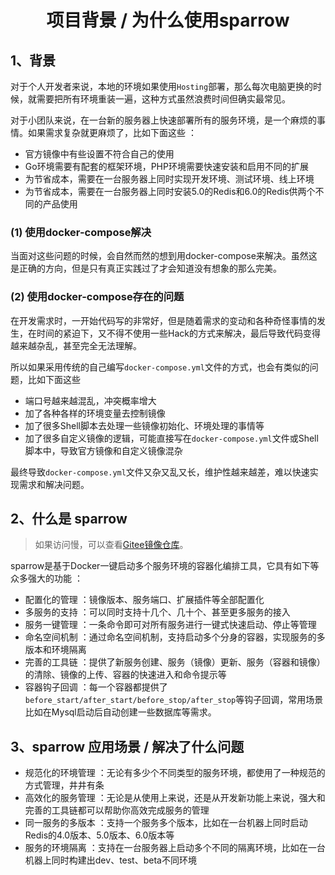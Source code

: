 <div align="center"> <h1>项目背景 / 为什么使用sparrow</h1> </div>

## 1、背景

对于个人开发者来说，本地的环境如果使用```Hosting```部署，那么每次电脑更换的时候，就需要把所有环境重装一遍，这种方式虽然浪费时间但确实最常见。

对于小团队来说，在一台新的服务器上快速部署所有的服务环境，是一个麻烦的事情。如果需求复杂就更麻烦了，比如下面这些 ：

- 官方镜像中有些设置不符合自己的使用
- Go环境需要有配套的框架环境，PHP环境需要快速安装和启用不同的扩展
- 为节省成本，需要在一台服务器上同时实现开发环境、测试环境、线上环境
- 为节省成本，需要在一台服务器上同时安装5.0的Redis和6.0的Redis供两个不同的产品使用

### (1) 使用docker-compose解决

当面对这些问题的时候，会自然而然的想到用docker-compose来解决。虽然这是正确的方向，但是只有真正实践过了才会知道没有想象的那么完美。

### (2) 使用docker-compose存在的问题

在开发需求时，一开始代码写的非常好，但是随着需求的变动和各种奇怪事情的发生，在时间的紧迫下，又不得不使用一些Hack的方式来解决，最后导致代码变得越来越杂乱，甚至完全无法理解。

所以如果采用传统的自己编写```docker-compose.yml```文件的方式，也会有类似的问题，比如下面这些

- 端口号越来越混乱，冲突概率增大
- 加了各种各样的环境变量去控制镜像
- 加了很多Shell脚本去处理一些镜像初始化、环境处理的事情等
- 加了很多自定义镜像的逻辑，可能直接写在```docker-compose.yml```文件或Shell脚本中，导致官方镜像和自定义镜像混杂

最终导致```docker-compose.yml```文件又杂又乱又长，维护性越来越差，难以快速实现需求和解决问题。

## 2、什么是 sparrow

> 如果访问慢，可以查看[Gitee镜像仓库](https://gitee.com/WGrape/sparrow)。

sparrow是基于Docker一键启动多个服务环境的容器化编排工具，它具有如下等众多强大的功能 ：

- 配置化的管理 ：镜像版本、服务端口、扩展插件等全部配置化
- 多服务的支持 ：可以同时支持十几个、几十个、甚至更多服务的接入
- 服务一键管理 ：一条命令即可对所有服务进行一键式快速启动、停止等管理
- 命名空间机制 ：通过命名空间机制，支持启动多个分身的容器，实现服务的多版本和环境隔离
- 完善的工具链 ：提供了新服务创建、服务（镜像）更新、服务（容器和镜像）的清除、镜像的上传、容器的快速进入和命令提示等
- 容器钩子回调 ：每一个容器都提供了```before_start/after_start/before_stop/after_stop```等钩子回调，常用场景比如在Mysql启动后自动创建一些数据库等需求。

## 3、sparrow 应用场景 / 解决了什么问题

- 规范化的环境管理 ：无论有多少个不同类型的服务环境，都使用了一种规范的方式管理，井井有条
- 高效化的服务管理 ：无论是从使用上来说，还是从开发新功能上来说，强大和完善的工具链都可以帮助你高效完成服务的管理
- 同一服务的多版本 ：支持一个服务多个版本，比如在一台机器上同时启动Redis的4.0版本、5.0版本、6.0版本等
- 服务的环境隔离 ：支持在一台服务器上启动多个不同的隔离环境，比如在一台机器上同时构建出dev、test、beta不同环境
